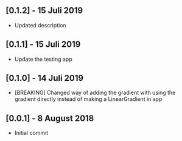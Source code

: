 ## [0.1.2] - 15 Juli 2019

 - Updated description

## [0.1.1] - 15 Juli 2019

 - Update the testing app

## [0.1.0] - 14 Juli 2019

 - [BREAKING] Changed way of adding the gradient with using the gradient directly instead of making a LinearGradient in app

## [0.0.1] - 8 August 2018

 - Initial commit
